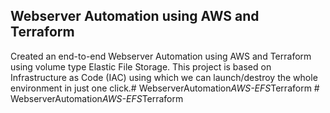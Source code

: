 ## Webserver Automation using AWS and Terraform
Created an end-to-end Webserver Automation using AWS and Terraform using volume type Elastic File Storage. This project is based on Infrastructure as Code (IAC) using which we can launch/destroy the whole environment in just one click.#   W e b s e r v e r A u t o m a t i o n _ A W S - E F S _ T e r r a f o r m  
 #   W e b s e r v e r A u t o m a t i o n _ A W S - E F S _ T e r r a f o r m  
 